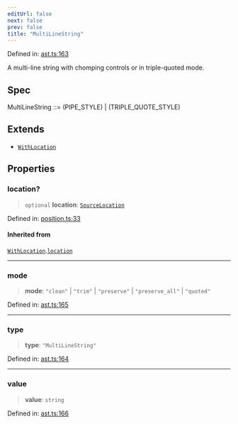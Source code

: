 ```yaml
---
editUrl: false
next: false
prev: false
title: "MultiLineString"
---
```


Defined in: [ast.ts:163](https://github.com/rcs-agents/rcs-lang/blob/81d17140acf0fdf5d22c6fbab7c85de9a28f20ae/packages/ast/src/ast.ts#L163)

A multi-line string with chomping controls or in triple-quoted mode.

## Spec

MultiLineString ::= (PIPE_STYLE) | (TRIPLE_QUOTE_STYLE)

## Extends

- [`WithLocation`](/api/ast/interfaces/withlocation/)

## Properties

### location?

> `optional` **location**: [`SourceLocation`](/api/ast/interfaces/sourcelocation/)

Defined in: [position.ts:33](https://github.com/rcs-agents/rcs-lang/blob/81d17140acf0fdf5d22c6fbab7c85de9a28f20ae/packages/ast/src/position.ts#L33)

#### Inherited from

[`WithLocation`](/api/ast/interfaces/withlocation/).[`location`](/api/ast/interfaces/withlocation/#location)

***

### mode

> **mode**: `"clean"` \| `"trim"` \| `"preserve"` \| `"preserve_all"` \| `"quoted"`

Defined in: [ast.ts:165](https://github.com/rcs-agents/rcs-lang/blob/81d17140acf0fdf5d22c6fbab7c85de9a28f20ae/packages/ast/src/ast.ts#L165)

***

### type

> **type**: `"MultiLineString"`

Defined in: [ast.ts:164](https://github.com/rcs-agents/rcs-lang/blob/81d17140acf0fdf5d22c6fbab7c85de9a28f20ae/packages/ast/src/ast.ts#L164)

***

### value

> **value**: `string`

Defined in: [ast.ts:166](https://github.com/rcs-agents/rcs-lang/blob/81d17140acf0fdf5d22c6fbab7c85de9a28f20ae/packages/ast/src/ast.ts#L166)
